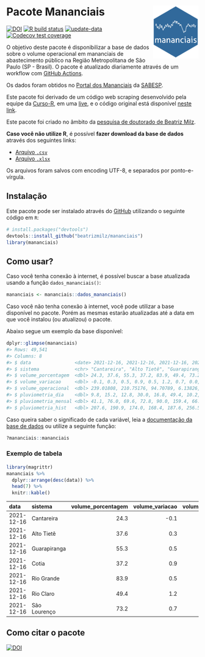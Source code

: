 
<!-- README.md is generated from README.Rmd. Please edit that file -->

# Pacote Mananciais <img src="man/figures/hexlogo.png" align="right" width = "120px"/>

<!-- badges: start -->

[![DOI](https://zenodo.org/badge/DOI/10.5281/zenodo.4733056.svg)](https://doi.org/10.5281/zenodo.4733056)
[![R build
status](https://github.com/beatrizmilz/mananciais/workflows/R-CMD-check/badge.svg)](https://github.com/beatrizmilz/mananciais/actions)
[![update-data](https://github.com/beatrizmilz/mananciais/actions/workflows/2-update_data.yaml/badge.svg)](https://github.com/beatrizmilz/mananciais/actions/workflows/2-update_data.yaml)
[![Codecov test
coverage](https://codecov.io/gh/beatrizmilz/mananciais/branch/master/graph/badge.svg)](https://codecov.io/gh/beatrizmilz/mananciais?branch=master)
<!-- badges: end -->

O objetivo deste pacote é disponibilizar a base de dados sobre o volume
operacional em mananciais de abastecimento público na Região
Metropolitana de São Paulo (SP - Brasil). O pacote é atualizado
diariamente através de um workflow com [GitHub
Actions](https://github.com/beatrizmilz/mananciais/actions).

Os dados foram obtidos no [Portal dos
Mananciais](http://mananciais.sabesp.com.br/Situacao) da
[SABESP](http://site.sabesp.com.br/site/Default.aspx).

Este pacote foi derivado de um código web scraping desenvolvido pela
equipe da [Curso-R](https://www.curso-r.com/), em uma
[live](https://youtu.be/jvZIxrMmOcQ), e o código original está
disponível [neste
link](https://github.com/curso-r/lives/blob/master/drafts/20200730_scraper_sabesp.R).

Este pacote foi criado no âmbito da [pesquisa de doutorado de Beatriz
Milz](https://beatrizmilz.github.io/tese/).

**Caso você não utilize R**, é possível **fazer download da base de
dados** através dos seguintes links:

  - [Arquivo
    `.csv`](https://github.com/beatrizmilz/mananciais/raw/master/inst/extdata/mananciais.csv)
  - [Arquivo
    `.xlsx`](https://github.com/beatrizmilz/mananciais/blob/master/inst/extdata/mananciais.xlsx?raw=true)

Os arquivos foram salvos com encoding UTF-8, e separados por
ponto-e-vírgula.

## Instalação

Este pacote pode ser instalado através do [GitHub](https://github.com/)
utilizando o seguinte código em `R`:

``` r
# install.packages("devtools")
devtools::install_github("beatrizmilz/mananciais")
library(mananciais)
```

## Como usar?

Caso você tenha conexão à internet, é possível buscar a base atualizada
usando a função `dados_mananciais()`:

``` r
mananciais <- mananciais::dados_mananciais() 
```

Caso você não tenha conexão à internet, você pode utilizar a base
disponível no pacote. Porém as mesmas estarão atualizadas até a data em
que você instalou (ou atualizou) o pacote.

Abaixo segue um exemplo da base disponível:

``` r
dplyr::glimpse(mananciais)
#> Rows: 49,541
#> Columns: 8
#> $ data                <date> 2021-12-16, 2021-12-16, 2021-12-16, 2021-12-16, 2…
#> $ sistema             <chr> "Cantareira", "Alto Tietê", "Guarapiranga", "Cotia…
#> $ volume_porcentagem  <dbl> 24.3, 37.6, 55.3, 37.2, 83.9, 49.4, 73.2, 24.4, 37…
#> $ volume_variacao     <dbl> -0.1, 0.3, 0.5, 0.9, 0.5, 1.2, 0.7, 0.0, 0.2, 0.2,…
#> $ volume_operacional  <dbl> 239.01808, 210.75176, 94.70789, 6.13826, 94.07740,…
#> $ pluviometria_dia    <dbl> 9.8, 15.2, 12.8, 30.0, 16.8, 49.4, 10.2, 11.1, 4.2…
#> $ pluviometria_mensal <dbl> 41.1, 76.0, 69.6, 72.8, 90.0, 159.4, 66.2, 31.3, 6…
#> $ pluviometria_hist   <dbl> 207.6, 190.9, 174.0, 168.4, 187.6, 256.5, 210.6, 2…
```

Caso queira saber o significado de cada variável, leia a [documentação
da base de
dados](https://beatrizmilz.github.io/mananciais/reference/mananciais.html)
ou utilize a seguinte função:

``` r
?mananciais::mananciais
```

### Exemplo de tabela

``` r
library(magrittr)
mananciais %>% 
  dplyr::arrange(desc(data)) %>% 
  head(7) %>%
  knitr::kable()
```

| data       | sistema      | volume\_porcentagem | volume\_variacao | volume\_operacional | pluviometria\_dia | pluviometria\_mensal | pluviometria\_hist |
| :--------- | :----------- | ------------------: | ---------------: | ------------------: | ----------------: | -------------------: | -----------------: |
| 2021-12-16 | Cantareira   |                24.3 |            \-0.1 |           239.01808 |               9.8 |                 41.1 |              207.6 |
| 2021-12-16 | Alto Tietê   |                37.6 |              0.3 |           210.75176 |              15.2 |                 76.0 |              190.9 |
| 2021-12-16 | Guarapiranga |                55.3 |              0.5 |            94.70789 |              12.8 |                 69.6 |              174.0 |
| 2021-12-16 | Cotia        |                37.2 |              0.9 |             6.13826 |              30.0 |                 72.8 |              168.4 |
| 2021-12-16 | Rio Grande   |                83.9 |              0.5 |            94.07740 |              16.8 |                 90.0 |              187.6 |
| 2021-12-16 | Rio Claro    |                49.4 |              1.2 |             6.74498 |              49.4 |                159.4 |              256.5 |
| 2021-12-16 | São Lourenço |                73.2 |              0.7 |            65.05205 |              10.2 |                 66.2 |              210.6 |

## Como citar o pacote

[![DOI](https://zenodo.org/badge/DOI/10.5281/zenodo.4733056.svg)](https://doi.org/10.5281/zenodo.4733056)

